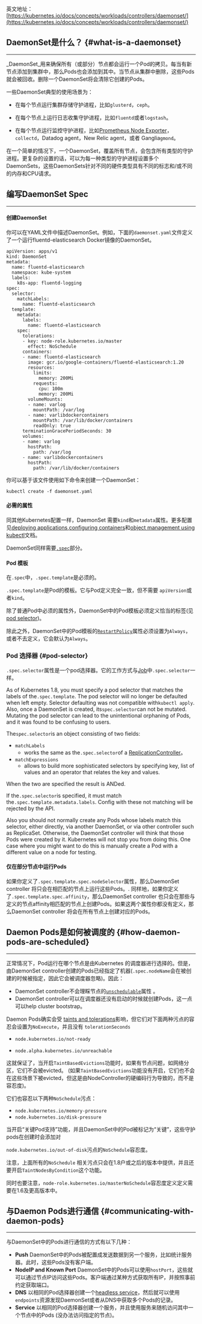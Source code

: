 英文地址：[https://kubernetes.io/docs/concepts/workloads/controllers/daemonset/](https://kubernetes.io/docs/concepts/workloads/controllers/daemonset/)

## DaemonSet是什么？ {#what-is-a-daemonset}

---

_DaemonSet_用来确保所有（或部分）节点都会运行一个Pod的拷贝。每当有新节点添加到集群中，那么Pods也会添加到其中。当节点从集群中删除，这些Pods就会被回收。删除一个DaemonSet将会清除它创建的Pods。

一些DaemonSet典型的使用场景为：

* 在每个节点运行集群存储守护进程，比如`glusterd`，`ceph`。

* 在每个节点上运行日志收集守护进程，比如`fluentd`或者`logstash`。

* 在每个节点运行监控守护进程，比如[Prometheus Node Exporter](https://github.com/prometheus/node_exporter)，`collectd`，Datadog agent，New Relic agent，或者 Ganglia`gmond`。

在一个简单的情况下，一个DaemonSet，覆盖所有节点，会包含所有类型的守护进程。更复杂的设置的话，可以为每一种类型的守护进程设置多个DaemonSets，这些DaemonSets针对不同的硬件类型具有不同的标志和/或不同的内存和CPU请求。

## 编写DaemonSet Spec

---

#### 创建DaemonSet

你可以在YAML文件中描述DaemonSet。例如，下面的`daemonset.yaml`文件定义了一个运行fluentd-elasticsearch Docker镜像的DaemonSet。

```
apiVersion: apps/v1
kind: DaemonSet
metadata:
  name: fluentd-elasticsearch
  namespace: kube-system
  labels:
    k8s-app: fluentd-logging
spec:
  selector:
    matchLabels:
      name: fluentd-elasticsearch
  template:
    metadata:
      labels:
        name: fluentd-elasticsearch
    spec:
      tolerations:
      - key: node-role.kubernetes.io/master
        effect: NoSchedule
      containers:
      - name: fluentd-elasticsearch
        image: gcr.io/google-containers/fluentd-elasticsearch:1.20
        resources:
          limits:
            memory: 200Mi
          requests:
            cpu: 100m
            memory: 200Mi
        volumeMounts:
        - name: varlog
          mountPath: /var/log
        - name: varlibdockercontainers
          mountPath: /var/lib/docker/containers
          readOnly: true
      terminationGracePeriodSeconds: 30
      volumes:
      - name: varlog
        hostPath:
          path: /var/log
      - name: varlibdockercontainers
        hostPath:
          path: /var/lib/docker/containers
```

你可以基于该文件使用如下命令来创建一个DaemonSet：

```
kubectl create -f daemonset.yaml
```

#### 必需的属性

同其他Kubernetes配置一样，DaemonSet 需要`kind`和`metadata`属性。更多配置见[deploying applications](https://kubernetes.io/docs/user-guide/deploying-applications/),[configuring containers](https://kubernetes.io/docs/tasks/)和[object management using kubectl](https://kubernetes.io/docs/concepts/overview/object-management-kubectl/overview/)文档。

DaemonSet同样需要[`.spec`](https://git.k8s.io/community/contributors/devel/api-conventions.md#spec-and-status)部分。

#### Pod 模板

在`.spec`中，`.spec.template`是必须的。

`.spec.template`是Pod的模板。它与Pod定义完全一致，但不需要 `apiVersion`或者`kind`。

除了普通Pod中必须的属性外，DaemonSet中的Pod模板必须定义恰当的标签\(见[pod selector](https://kubernetes.io/docs/concepts/workloads/controllers/daemonset/#pod-selector)\)。

除此之外，DaemonSet中的Pod模板的[`RestartPolicy`](https://kubernetes.io/docs/user-guide/pod-states)属性必须设置为`Always`，或者不去定义，它会默认为`Always`。

### Pod 选择器 {#pod-selector}

`.spec.selector`属性是一个pod选择器。它的工作方式与[Job](https://kubernetes.io/docs/concepts/jobs/run-to-completion-finite-workloads/)中`.spec.selector`一样。

As of Kubernetes 1.8, you must specify a pod selector that matches the labels of the`.spec.template`. The pod selector will no longer be defaulted when left empty. Selector defaulting was not compatible with`kubectl apply`. Also, once a DaemonSet is created, its`spec.selector`can not be mutated. Mutating the pod selector can lead to the unintentional orphaning of Pods, and it was found to be confusing to users.

The`spec.selector`is an object consisting of two fields:

* `matchLabels`
  * works the same as the`.spec.selector`of a [ReplicationController](https://kubernetes.io/docs/concepts/workloads/controllers/replicationcontroller/)。
* `matchExpressions`
  * allows to build more sophisticated selectors by specifying key, list of values and an operator that relates the key and values.

When the two are specified the result is ANDed.

If the`.spec.selector`is specified, it must match the`.spec.template.metadata.labels`. Config with these not matching will be rejected by the API.

Also you should not normally create any Pods whose labels match this selector, either directly, via another DaemonSet, or via other controller such as ReplicaSet. Otherwise, the DaemonSet controller will think that those Pods were created by it. Kubernetes will not stop you from doing this. One case where you might want to do this is manually create a Pod with a different value on a node for testing.

#### 仅在部分节点中运行Pods

如果你定义了`.spec.template.spec.nodeSelector`属性，那么DaemonSet controller 将只会在相匹配的节点上运行这些Pods。. 同样地，如果你定义了`.spec.template.spec.affinity`，那么DaemonSet controller 也只会在那些与定义的节点affinity相匹配的节点上创建Pods。如果这两个属性你都没有定义，那么DaemonSet controller 将会在所有节点上创建对应的Pods。

## Daemon Pods是如何被调度的 {#how-daemon-pods-are-scheduled}

---

正常情况下，Pod运行在哪个节点是由Kubernetes 的调度器进行选择的。但是，由DaemonSet controller创建的Pods已经指定了机器\(`.spec.nodeName`会在被创建的时候被指定，因此它会被调度器忽略\)。因此：

* DaemonSet controller不会理睬节点的[`unschedulable`](https://kubernetes.io/docs/admin/node/#manual-node-administration)属性 。
* DaemonSet controller可以在调度器还没有启动的时候就创建Pods，这一点可以help cluster bootstrap。

Daemon Pods确实会受 [taints and tolerations](https://kubernetes.io/docs/concepts/configuration/taint-and-toleration)影响，但它们对下面两种污点的容忍会设置为`NoExecute`，并且没有 `tolerationSeconds`

* `node.kubernetes.io/not-ready`

* `node.alpha.kubernetes.io/unreachable`

这就保证了，当开启`TaintBasedEvictions`功能时，如果有节点问题，如网络分区，它们不会被evicted。 \(如果`TaintBasedEvictions`功能没有开启，它们也不会在这些场景下被evicted，但这是由NodeController的硬编码行为导致的，而不是容忍度\)。

它们也容忍以下两种`NoSchedule`污点：

* `node.kubernetes.io/memory-pressure`
* `node.kubernetes.io/disk-pressure`

当开启“关键Pod支持”功能，并且DaemonSet中的Pod被标记为“关键”，这些守护pods在创建时会添加对

`node.kubernetes.io/out-of-disk`污点的`NoSchedule`容忍度。

注意，上面所有的`NoSchedule` 相关污点只会在1.8户或之后的版本中提供，并且还要开启`TaintNodesByCondition`这个功能。

同时也要注意，`node-role.kubernetes.io/masterNoSchedule`容忍度定义定义需要在1.6及更高版本中。

## 与Daemon Pods进行通信 {#communicating-with-daemon-pods}

---

与DaemonSet中的Pods进行通信的方式有以下几种：

* **Push**
  DaemonSet中的Pods被配置成发送数据到另一个服务，比如统计服务器。此时，这些Pods没有客户端。
* **NodeIP and Known Port**
  DaemonSet中的Pods可以使用`hostPort`，这些就可以通过节点IP访问这些Pods。客户端通过某种方式获取所有IP，并按照事前约定获取端口。
* **DNS**
  以相同的Pod选择器创建一个[headless service](https://kubernetes.io/docs/concepts/services-networking/service/#headless-services)，然后就可以使用`endpoints`资源发现DaemonSet或者从DNS中获取多个Pods的记录。
* **Service**
  以相同的Pod选择器创建一个服务，并且使用服务来随机访问其中一个节点中的Pods \(没办法访问指定的节点\)。



  


